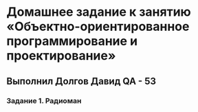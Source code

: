 # Домашнее задание к занятию «Объектно-ориентированное программирование и проектирование»
## Выполнил Долгов Давид QA - 53
### Задание 1. Радиоман